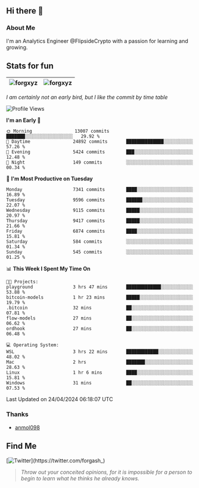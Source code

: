 ## Hi there 👋

### About Me

I'm an Analytics Engineer @FlipsideCrypto with a passion for learning and growing.
  
## Stats for fun

| <img align="center" src="https://github-readme-streak-stats.herokuapp.com/?user=forgxyz&theme=tokyonight" alt="forgxyz" /> | <img align="center" src="https://github-readme-stats.vercel.app/api?username=forgxyz&theme=tokyonight&show_icons=true" alt="forgxyz" /> |
| ------------- |------------- |

*I am certainly not an early bird, but I like the commit by time table*  

<!--START_SECTION:waka-->
![Profile Views](http://img.shields.io/badge/Profile%20Views-0-blue)

**I'm an Early 🐤** 

```text
🌞 Morning                13007 commits       ███████░░░░░░░░░░░░░░░░░░   29.92 % 
🌆 Daytime                24892 commits       ██████████████░░░░░░░░░░░   57.26 % 
🌃 Evening                5424 commits        ███░░░░░░░░░░░░░░░░░░░░░░   12.48 % 
🌙 Night                  149 commits         ░░░░░░░░░░░░░░░░░░░░░░░░░   00.34 % 
```
📅 **I'm Most Productive on Tuesday** 

```text
Monday                   7341 commits        ████░░░░░░░░░░░░░░░░░░░░░   16.89 % 
Tuesday                  9596 commits        ██████░░░░░░░░░░░░░░░░░░░   22.07 % 
Wednesday                9115 commits        █████░░░░░░░░░░░░░░░░░░░░   20.97 % 
Thursday                 9417 commits        █████░░░░░░░░░░░░░░░░░░░░   21.66 % 
Friday                   6874 commits        ████░░░░░░░░░░░░░░░░░░░░░   15.81 % 
Saturday                 584 commits         ░░░░░░░░░░░░░░░░░░░░░░░░░   01.34 % 
Sunday                   545 commits         ░░░░░░░░░░░░░░░░░░░░░░░░░   01.25 % 
```


📊 **This Week I Spent My Time On** 

```text
🐱‍💻 Projects: 
playground               3 hrs 47 mins       █████████████░░░░░░░░░░░░   53.88 % 
bitcoin-models           1 hr 23 mins        █████░░░░░░░░░░░░░░░░░░░░   19.79 % 
.bitcoin                 32 mins             ██░░░░░░░░░░░░░░░░░░░░░░░   07.81 % 
flow-models              27 mins             ██░░░░░░░░░░░░░░░░░░░░░░░   06.62 % 
ordhook                  27 mins             ██░░░░░░░░░░░░░░░░░░░░░░░   06.48 % 

💻 Operating System: 
WSL                      3 hrs 22 mins       ████████████░░░░░░░░░░░░░   48.02 % 
Mac                      2 hrs               ███████░░░░░░░░░░░░░░░░░░   28.63 % 
Linux                    1 hr 6 mins         ████░░░░░░░░░░░░░░░░░░░░░   15.81 % 
Windows                  31 mins             ██░░░░░░░░░░░░░░░░░░░░░░░   07.53 % 
```


 Last Updated on 24/04/2024 06:18:07 UTC
<!--END_SECTION:waka-->

### Thanks
 - [anmol098](https://github.com/anmol098/waka-readme-stats/)
  
## Find Me
[![Twitter](https://img.shields.io/twitter/url/https/twitter.com/forgash_.svg?style=social&label=Follow%20%40forgash_)](https://twitter.com/forgash_)


> *Throw out your conceited opinions, for it is impossible for a person to begin to learn what he thinks he already knows.* 
